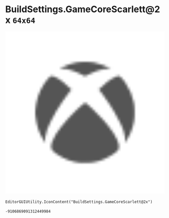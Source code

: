 # BuildSettings.GameCoreScarlett@2x `64x64`
<img src="/img/BuildSettings.GameCoreScarlett@2x.png" width=512 height=512>

``` CSharp
EditorGUIUtility.IconContent("BuildSettings.GameCoreScarlett@2x")
```
```
-9106869091312449984
```
